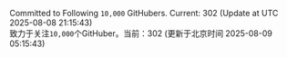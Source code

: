 Committed to Following `10,000` GitHubers. Current: <!-- FOLLOWING_COUNT -->302<!-- FOLLOWING_COUNT --> (Update at UTC <!-- LAST_UPDATED -->2025-08-08 21:15:43<!-- LAST_UPDATED -->)<br>
致力于关注`10,000`个GitHuber。当前：<!-- FOLLOWING_COUNT -->302<!-- FOLLOWING_COUNT --> (更新于北京时间 <!-- LAST_UPDATED_CST -->2025-08-09 05:15:43<!-- LAST_UPDATED_CST -->)
